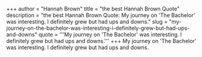 +++
author = "Hannah Brown"
title = "the best Hannah Brown Quote"
description = "the best Hannah Brown Quote: My journey on 'The Bachelor' was interesting. I definitely grew but had ups and downs."
slug = "my-journey-on-the-bachelor-was-interesting-i-definitely-grew-but-had-ups-and-downs"
quote = '''My journey on 'The Bachelor' was interesting. I definitely grew but had ups and downs.'''
+++
My journey on 'The Bachelor' was interesting. I definitely grew but had ups and downs.
